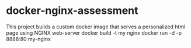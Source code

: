 # docker-nginx-assessment
This project builds a custom docker image that serves a personalized html page using NGINX web-server
docker build -t my nginx
docker run -d -p 8888:80 my-nginx
 